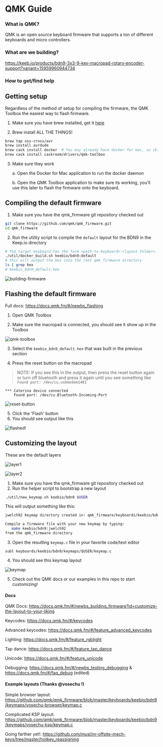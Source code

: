 # QMK Guide

### What is QMK?

QMK is an open source keyboard firmware that supports a ton of different keyboards and micro controllers.

### What are we building?

https://keeb.io/products/bdn9-3x3-9-key-macropad-rotary-encoder-support?variant=15959960944734

### How to get/find help

## Getting setup

Regardless of the method of setup for compiling the firmware, the QMK Toolbox the easiest way to flash firmware.

1. Make sure you have brew installed, get it [here](https://brew.sh/)

2. Brew install ALL THE THINGS!

```bash
brew tap osx-cross/avr
brew install avrdude
brew cask install docker  # You may already have docker for mac, so skip this if you do
brew cask install caskroom/drivers/qmk-toolbox
```

3. Make sure they work

    a. Open the Docker for Mac application to run the docker daemon

    b. Open the QMK Toolbox application to make sure its working, you'll use this later to flash the firmware onto the keyboard.


## Compiling the default firmware

1. Make sure you have the qmk_firmware git repository checked out

```bash
git clone https://github.com/qmk/qmk_firmware.git
cd qmk_firmware
```

2. Run the utility script to compile the `default` layout for the BDN9 in the Keep.io directory

```bash
# The target keyboard has the form <path-to-keyboard>:<layout folder>.
./util/docker_build.sh keebio/bdn9:default
# this will output the hex into the root qmk_firmware directory
ls | grep hex
# keebio_bdn9_default.hex
```

![building-firmware](assets/build_output.png)

## Flashing the default firmware

Full docs: https://docs.qmk.fm/#/newbs_flashing

1. Open QMK Toolbox

2. Make sure the macropad is connected, you should see it show up in the Toolbox

![qmk-toolbox](assets/qmk_toolbox.png)

3. Select the `keebio_bdn9_default.hex` that was built in the previous section

4. Press the reset button on the macropad

> NOTE: If you see this in the output, then press the reset button again or turn off bluetooth and press it again until you see something like `Found port: /dev/cu.usbmodem1401`

```
*** Caterina device connected
    Found port: /dev/cu.Bluetooth-Incoming-Port
```

![reset-button](assets/press_reset.png)

5. Click the 'Flash' button
6. You should see output like this

![flashed!](assets/successful_flash.png)

## Customizing the layout

These are the default layers

![layer1](assets/layer1.jpg)

![layer2](assets/layer2.jpg)

1. Make sure you have the qmk_firmware git repository checked out
2. Run the helper script to bootstrap a new layout

```bash
./util/new_keymap.sh keebio/bdn9 $USER
```

This will output something like this: 

```bash
jwelch92 keymap directory created in: qmk_firmware/keyboards/keebio/bdn9/keymaps/

Compile a firmware file with your new keymap by typing:
   make keebio/bdn9:jwelch92
from the qmk_firmware directory
```

3. Open the resulting `keymap.c` file in your favorite code/text editor

```
subl keyboards/keebio/bdn9/keymaps/$USER/keymap.c
```

4. You should see this keymap layout

![keymap](assets/keymap.png)

5. Check out the QMK docs or our examples in this repo to start customizing!

#### Docs

QMK Docs: https://docs.qmk.fm/#/newbs_building_firmware?id=customize-the-layout-to-your-liking

Keycodes: https://docs.qmk.fm/#/keycodes

Advanced keycodes: https://docs.qmk.fm/#/feature_advanced_keycodes

Lighting: https://docs.qmk.fm/#/feature_rgblight

Tap dance: https://docs.qmk.fm/#/feature_tap_dance

Unicode: https://docs.qmk.fm/#/feature_unicode

Debugging: https://docs.qmk.fm/#/newbs_testing_debugging & https://docs.qmk.fm/#/faq_debug (edited) 

#### Example layouts (Thanks @vosechu !)

Simple browser layout: https://github.com/qmk/qmk_firmware/blob/master/keyboards/keebio/bdn9/keymaps/vosechu-browser/keymap.c

Complicated KSP layout: https://github.com/qmk/qmk_firmware/blob/master/keyboards/keebio/bdn9/keymaps/vosechu-ksp/keymap.c

Going farther yet!: https://github.com/musl/nr-offsite-mech-keys/tree/master/hotkey_reassigning

